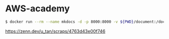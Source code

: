 # AWS-academy

```sh
$ docker run --rm --name mkdocs -d -p 8000:8000 -v ${PWD}/document:/document mkdocs/mkdocs
```

https://zenn.dev/u_tan/scraps/4763d43e00f746
